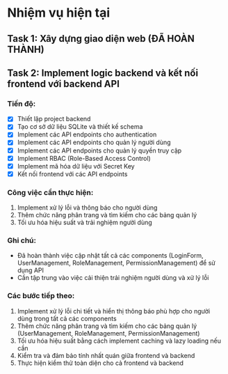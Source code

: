 # Nhiệm vụ hiện tại

## Task 1: Xây dựng giao diện web (ĐÃ HOÀN THÀNH)

## Task 2: Implement logic backend và kết nối frontend với backend API

### Tiến độ:
- [x] Thiết lập project backend
- [x] Tạo cơ sở dữ liệu SQLite và thiết kế schema
- [x] Implement các API endpoints cho authentication
- [x] Implement các API endpoints cho quản lý người dùng
- [x] Implement các API endpoints cho quản lý quyền truy cập
- [x] Implement RBAC (Role-Based Access Control)
- [x] Implement mã hóa dữ liệu với Secret Key
- [x] Kết nối frontend với các API endpoints

### Công việc cần thực hiện:
1. Implement xử lý lỗi và thông báo cho người dùng
2. Thêm chức năng phân trang và tìm kiếm cho các bảng quản lý
3. Tối ưu hóa hiệu suất và trải nghiệm người dùng

### Ghi chú:
- Đã hoàn thành việc cập nhật tất cả các components (LoginForm, UserManagement, RoleManagement, PermissionManagement) để sử dụng API
- Cần tập trung vào việc cải thiện trải nghiệm người dùng và xử lý lỗi

### Các bước tiếp theo:
1. Implement xử lý lỗi chi tiết và hiển thị thông báo phù hợp cho người dùng trong tất cả các components
2. Thêm chức năng phân trang và tìm kiếm cho các bảng quản lý (UserManagement, RoleManagement, PermissionManagement)
3. Tối ưu hóa hiệu suất bằng cách implement caching và lazy loading nếu cần
4. Kiểm tra và đảm bảo tính nhất quán giữa frontend và backend
5. Thực hiện kiểm thử toàn diện cho cả frontend và backend
